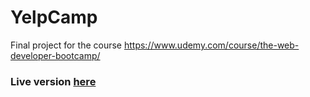 # YelpCamp
Final project for the course https://www.udemy.com/course/the-web-developer-bootcamp/

### Live version [here](https://my-yelp-camp-luis.herokuapp.com)
